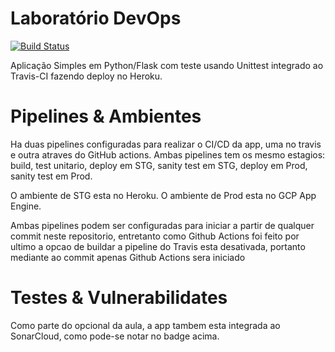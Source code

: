 # Laboratório DevOps

[![Build Status](https://app.travis-ci.com/kleberson1983/devopslab.svg?branch=main)](https://app.travis-ci.com/kleberson1983/devopslab)

Aplicação Simples em Python/Flask com teste usando Unittest integrado ao Travis-CI fazendo deploy no Heroku.

# Pipelines & Ambientes
Ha duas pipelines configuradas para realizar o CI/CD da app, uma no travis e outra atraves do GitHub actions. Ambas pipelines tem os mesmo estagios: build, test unitario, deploy em STG, sanity test em STG, deploy em Prod, sanity test em Prod.

O ambiente de STG esta no Heroku. O ambiente de Prod esta no GCP App Engine.

Ambas pipelines podem ser configuradas para iniciar a partir de qualquer commit neste repositorio, entretanto como Github Actions foi feito por ultimo a opcao de buildar a pipeline do Travis esta desativada, portanto mediante ao commit apenas Github Actions sera iniciado

# Testes & Vulnerabilidates
Como parte do opcional da aula, a app tambem esta integrada ao SonarCloud, como pode-se notar no badge acima.
